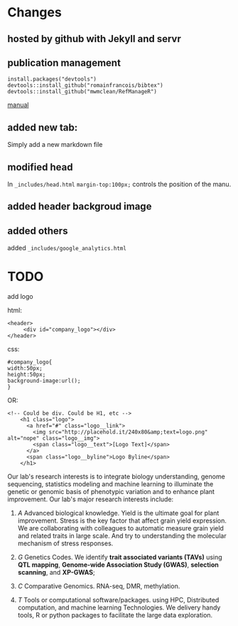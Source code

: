 # Changes

## hosted by github with Jekyll and servr

## publication management
```
install.packages("devtools")
devtools::install_github("romainfrancois/bibtex")
devtools::install_github("mwmclean/RefManageR")
```
[manual](https://github.com/mwmclean/RefManageR/blob/master/vignettes/RefManageR.pdf)

## added new tab:
Simply add a new markdown file

## modified head
In `_includes/head.html`
`margin-top:100px;` controls the position of the manu.

## added header backgroud image

## added others
added `_includes/google_analytics.html`


# TODO

add logo

html:
```
<header>
     <div id="company_logo"></div>
</header>
```
css:
```
#company_logo{
width:50px;
height:50px;
background-image:url();
}
```
OR:
```
<!-- Could be div. Could be H1, etc -->
    <h1 class="logo">
      <a href="#" class="logo__link">
        <img src="http://placehold.it/240x80&amp;text=logo.png" alt="nope" class="logo__img">
        <span class="logo__text">[Logo Text]</span>
      </a>
      <span class="logo__byline">Logo Byline</span>
    </h1>
```


Our lab's research interests is to integrate biology understanding, genome sequencing, statistics modeling and machine learning to illuminate the genetic or genomic basis of phenotypic variation and to enhance plant improvement.
Our lab's major research interests include:

1. *A* Advanced biological knowledge.
Yield is the ultimate goal for plant improvement. Stress is the key factor that affect grain yield expression.
We are collaborating with colleagues to automatic measure grain yield and related traits in large scale. And try to understanding the molecular mechanism of stress responses.

2. *G* Genetics Codes.
We identify **trait associated variants (TAVs)** using **QTL mapping**, **Genome-wide Association Study (GWAS)**, **selection scanning**, and **XP-GWAS**;

3. *C* Comparative Genomics.
RNA-seq, DMR, methylation.

4. *T* Tools or computational software/packages.
using HPC, Distributed computation, and machine learning Technologies.
We delivery handy tools, R or python packages to facilitate the large data exploration.
